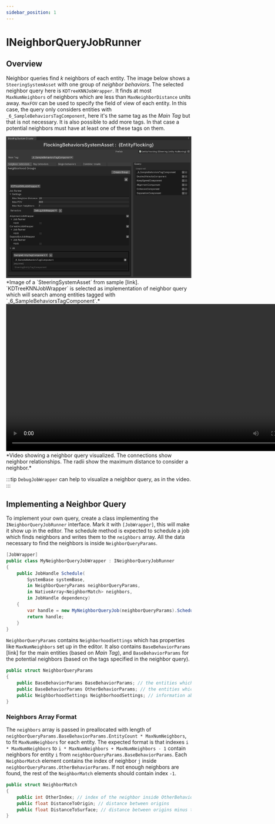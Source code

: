 ```yaml
---
sidebar_position: 1
---
```


# INeighborQueryJobRunner

## Overview
Neighbor queries find *k* neighbors of each entity. The image below shows a `SteeringSystemAsset` with one group of *neighbor behaviors*. The selected neighbor query here is `KDTreeKNNJobWrapper`. It finds at most `MaxNumNeighbors` of neighbors which are less than `MaxNeighborDistance` units away. `MaxFOV` can be used to specify the field of view of each entity. In this case, the query only considers entities with `_6_SampleBehaviorsTagComponent`, here it's the same tag as the *Main Tag* but that is not necessary. It is also possible to add more tags. In that case a potential neighbors must have at least one of these tags on them. 

<img src="/img/samples/flocking/Asset.png" alt="Description of the image"/>
*Image of a `SteeringSystemAsset` from sample [link]. `KDTreeKNNJobWrapper` is selected as implementation of neighbor query which will search among entities tagged with `_6_SampleBehaviorsTagComponent`.*

<video controls width="800">
    <source src="/videos/DebugJob.mp4" type="video/mp4" />
    Your browser does not support the video tag.
</video>
*Video showing a neighbor query visualized. The connections show neighbor relationships. The radii show the maximum distance to consider a neighbor.*

:::tip
`DebugJobWrapper` can help to visualize a neighbor query, as in the video.
:::

## Implementing a Neighbor Query

To implement your own query, create a class implementing the `INeighborQueryJobRunner` interface. Mark it with `[JobWrapper]`, this will make it show up in the editor. The schedule method is expected to schedule a job which finds neighbors and writes them to the `neighbors` array. All the data necessary to find the neighbors is inside `NeighborQueryParams`. 

```csharp title="MyNeighborQueryJobWrapper.cs"
[JobWrapper]
public class MyNeighborQueryJobWrapper : INeighborQueryJobRunner
{
    public JobHandle Schedule(
        SystemBase systemBase,
        in NeighborQueryParams neighborQueryParams,
        in NativeArray<NeighborMatch> neighbors,
        in JobHandle dependency)
    {
        var handle = new MyNeighborQueryJob(neighborQueryParams).Schedule(dependency);
        return handle;
    }
}
```

`NeighborQueryParams` contains `NeighborhoodSettings` which has properties like `MaxNumNeighbors` set up in the editor. It also contains `BaseBehaviorParams` [link] for the main entities (based on *Main Tag*), and `BaseBehaviorParams` for the potential neighbors (based on the tags specified in the neighbor query).
```csharp title="INeighborQueryJobWrapper.cs"
public struct NeighborQueryParams
{
    public BaseBehaviorParams BaseBehaviorParams; // the entities which are looking for neighbors
    public BaseBehaviorParams OtherBehaviorParams; // the entities which are potential neighbors
    public NeighborhoodSettings NeighborhoodSettings; // information about the query
}
```

### Neighbors Array Format

The `neighbors` array is passed in preallocated with length of `neighborQueryParams.BaseBehaviorParams.EntityCount * MaxNumNeighbors`, to fit `MaxNumNeighbors` for each entity. The expected format is that indexes `i * MaxNumNeighbors` to `i * MaxNumNeighbors + MaxNumNeighbors - 1` contain neighbors for entity `i` from `neighborQueryParams.BaseBehaviorParams`. Each `NeighborMatch` element contains the index of neighbor `j` inside `neighborQueryParams.OtherBehaviorParams`. If not enough neighbors are found, the rest of the `NeighborMatch` elements should contain index `-1`.

```csharp title="INeighborQueryJobWrapper.cs"
public struct NeighborMatch
{
    public int OtherIndex; // index of the neighbor inside OtherBehaviorParams
    public float DistanceToOrigin; // distance between origins
    public float DistanceToSurface; // distance between origins minus the radii of the two entities
}
```
